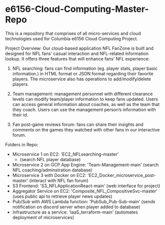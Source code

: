 # e6156-Cloud-Computing-Master-Repo
This is a repository that comprises of all micro-services and cloud technologies used for Columbia e6156 Cloud Computing Project.

Project Overview:
Our cloud-based application NFL FanZone is built and designed for NFL fans' casual interaction and NFL-related information lookup. It offers three features that will enhance fans’ NFL experience:

1. NFL searching: fans can find information (eg. player stats, player basic information.) in HTML format or JSON format regarding their favorite players. The microservice also has operations to add/modify/delete players. 

2. Team management: management personnel with different clearance levels can modify team/player information to keep fans updated. 
Users can access general information about coaches, as well as the team that they coach. Users can use the management person’s information with their id.

3. Fan post-game reviews forum: fans can share their insights and comments on the games they watched with other fans in our interactive forum. 

Folders in Repo:

* Microservice 1 on EC2: 'EC2_NFLsearching-master'
    * (search NFL player database)
* Microservice 2 on GCP App Engine: 'Team-Management-main' (search NFL coaching/adminstration database)
* Microservice 3 with Docker on EC2: 'EC2_Docker_microservice_post-master' (interact with NFL fan forum)
* S3 Frontend: 'S3_NFLApplicationReact-main' (web interface for project)
* Aggregator Service on EC2: 'Composite_NFL_CompositiveSvc-master' (uses public api to retrieve player news updates)
* Pub/Sub with AWS Lambda function: 'PubSub_Pub-Sub-main' (sends notification on discord server when player added to database)
* Infrastructure as a service: 'IaaS_terraform-main' (automates deployment of microservices)

